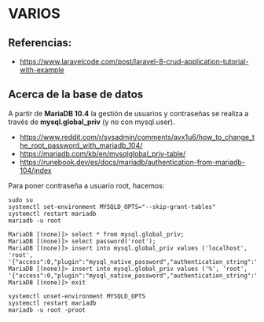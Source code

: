 # VARIOS

## Referencias:

- https://www.laravelcode.com/post/laravel-8-crud-application-tutorial-with-example

## Acerca de la base de datos

A partir de **MariaDB 10.4** la gestión de usuarios y contraseñas se realiza a través de **mysql.global_priv** (y no con mysql.user).

- https://www.reddit.com/r/sysadmin/comments/avx1u6/how_to_change_the_root_password_with_mariadb_104/
- https://mariadb.com/kb/en/mysqlglobal_priv-table/
- https://runebook.dev/es/docs/mariadb/authentication-from-mariadb-104/index

Para poner contraseña a usuario root, hacemos:

```
sudo su
systemctl set-environment MYSQLD_OPTS="--skip-grant-tables"
systemctl restart mariadb
mariadb -u root

MariaDB [(none)]> select * from mysql.global_priv;
MariaDB [(none)]> select password('root');
MariaDB [(none)]> insert into mysql.global_priv values ('localhost', 'root', '{"access":0,"plugin":"mysql_native_password","authentication_string":"*81F5E21E35407D884A6CD4A731AEBFB6AF209E1B","account_locked":false,"password_last_changed":0}');
MariaDB [(none)]> insert into mysql.global_priv values ('%', 'root', '{"access":0,"plugin":"mysql_native_password","authentication_string":"*81F5E21E35407D884A6CD4A731AEBFB6AF209E1B","account_locked":false,"password_last_changed":0}');
MariaDB [(none)]> exit

systemctl unset-environment MYSQLD_OPTS
systemctl restart mariadb
mariadb -u root -proot
```

